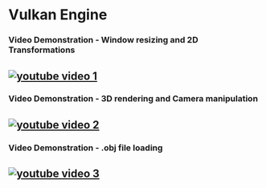 # Vulkan Engine

### Video Demonstration - Window resizing and 2D Transformations
[![youtube video 1](https://img.youtube.com/vi/SIXM2d1p5HI/0.jpg)](https://www.youtube.com/watch?v=SIXM2d1p5HI)
---

### Video Demonstration - 3D rendering and Camera manipulation
[![youtube video 2](https://img.youtube.com/vi/OzKk1uOZ5pk/0.jpg)](https://www.youtube.com/watch?v=OzKk1uOZ5pk)
---

### Video Demonstration - .obj file loading
[![youtube video 3](https://img.youtube.com/vi/EzmYNLW8wbI/0.jpg)](https://www.youtube.com/watch?v=EzmYNLW8wbI)
---

